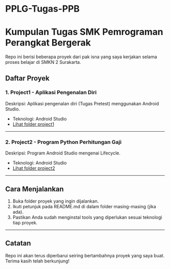 # PPLG-Tugas-PPB

# Kumpulan Tugas SMK Pemrograman Perangkat Bergerak

Repo ini berisi beberapa proyek dari pak isna yang saya kerjakan selama proses belajar di SMKN 2 Surakarta.

## Daftar Proyek

### 1. Project1 - Aplikasi Pengenalan Diri
Deskripsi: Aplikasi pengenalan diri (Tugas Pretest) menggunakan Android Studio.
- Teknologi: Android Studio
- [Lihat folder project1](./project1)

---

### 2. Project2 - Program Python Perhitungan Gaji
Deskripsi: Program Android Studio mengenai Lifecycle.
- Teknologi: Android Studio
- [Lihat folder project2](./project2)

---

## Cara Menjalankan
1. Buka folder proyek yang ingin dijalankan.
2. Ikuti petunjuk pada README.md di dalam folder masing-masing (jika ada).
3. Pastikan Anda sudah menginstal tools yang diperlukan sesuai teknologi tiap proyek.

---

## Catatan
Repo ini akan terus diperbarui seiring bertambahnya proyek yang saya buat. Terima kasih telah berkunjung!
